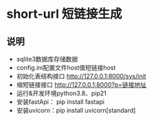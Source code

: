 # short-url 短链接生成

## 说明
* sqlite3数据库存储数据
* config.ini配置文件host值短链接host
* 初始化表结构接口 http://127.0.0.1:8000/sys/init
* 缩短链接接口 http://127.0.0.1:8000?p=链接地址
* 运行&开发环境python3.8、pip21
* 安装fastApi： pip install fastapi
* 安装uvicorn：pip install uvicorn[standard]
